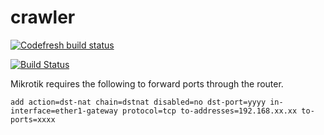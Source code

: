# crawler

[![Codefresh build status]( https://g.codefresh.io/api/badges/build?repoOwner=alexlokshin&repoName=crawler&branch=master&pipelineName=crawler&accountName=alexlokshin&type=cf-1)]( https://g.codefresh.io/repositories/alexlokshin/crawler/builds?filter=trigger:build;branch:master;service:5a18eeaa24a2970001839643~crawler)

[![Build Status](https://travis-ci.org/alexlokshin/crawler.svg?branch=master)](https://travis-ci.org/alexlokshin/crawler)

Mikrotik requires the following to forward ports through the router.

```
add action=dst-nat chain=dstnat disabled=no dst-port=yyyy in-interface=ether1-gateway protocol=tcp to-addresses=192.168.xx.xx to-ports=xxxx
```
